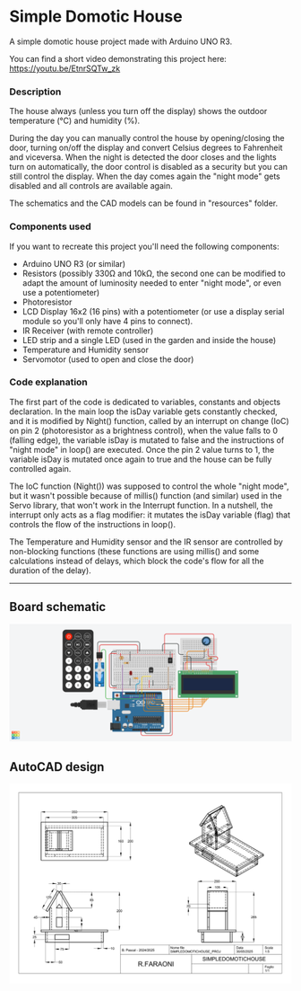 # Simple Domotic House
A simple domotic house project made with Arduino UNO R3.

You can find a short video demonstrating this project here: https://youtu.be/EtnrSQTw_zk

### Description
The house always (unless you turn off the display) shows the outdoor temperature (°C) and humidity (%).

During the day you can manually control the house by opening/closing the door, turning on/off the display and convert Celsius degrees to Fahrenheit and viceversa.
When the night is detected the door closes and the lights turn on automatically, the door control is disabled as a security but you can still control the display.
When the day comes again the "night mode" gets disabled and all controls are available again.

The schematics and the CAD models can be found in "resources" folder.

### Components used
If you want to recreate this project you'll need the following components:
- Arduino UNO R3 (or similar)
- Resistors (possibly 330Ω and 10kΩ, the second one can be modified to adapt the amount of luminosity needed to enter "night mode", or even use a potentiometer)
- Photoresistor
- LCD Display 16x2 (16 pins) with a potentiometer (or use a display serial module so you'll only have 4 pins to connect).
- IR Receiver (with remote controller)
- LED strip and a single LED (used in the garden and inside the house)
- Temperature and Humidity sensor
- Servomotor (used to open and close the door)

### Code explanation
The first part of the code is dedicated to variables, constants and objects declaration.
In the main loop the isDay variable gets constantly checked, and it is modified by Night() function, called by an interrupt on change (IoC)
on pin 2 (photoresistor as a brightness control), when the value falls to 0 (falling edge), the variable isDay is mutated to false and the instructions of "night mode" in loop() are executed. Once the pin 2 value turns to 1, the variable isDay is mutated once again to true and the house can be fully controlled again.

The IoC function (Night()) was supposed to control the whole "night mode", but it wasn't possible because of millis() function (and similar) used in the Servo library, that won't work in the Interrupt function. In a nutshell, the interrupt only acts as a flag modifier: it mutates the isDay variable (flag) that controls the flow of the instructions in loop().

The Temperature and Humidity sensor and the IR sensor are controlled by non-blocking functions (these functions are using millis() and some calculations instead of delays, which block the code's flow for all the duration of the delay).

---


## Board schematic


![Schematic](https://github.com/Millenium6208/SimpleDomoticHouse/blob/main/resources/SimpleDomoticHouse_sch.png)


## AutoCAD design


![CAD Schematic](https://github.com/Millenium6208/SimpleDomoticHouse/blob/main/resources/SimpleDomoticHouse_cad.png)
